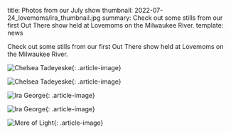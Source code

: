 title: Photos from our July show
thumbnail: 2022-07-24_lovemoms/ira_thumbnail.jpg
summary: Check out some stills from our first Out There show held at Lovemoms on the Milwaukee River.
template: news

Check out some stills from our first Out There show held at Lovemoms on the Milwaukee River.

![Chelsea Tadeyeske](images/2022-08-18_uec/chelsea_live.jpg){: .article-image}

![Chelsea Tadeyeske](images/2022-08-18_uec/chelsea_live2.jpg){: .article-image}

![Ira George](images/2022-08-18_uec/ira_live.jpg){: .article-image}

![Ira George](images/2022-08-18_uec/ira_live2.jpg){: .article-image}

![Mere of Light](images/2022-08-18_uec/elise_live.jpg){: .article-image}